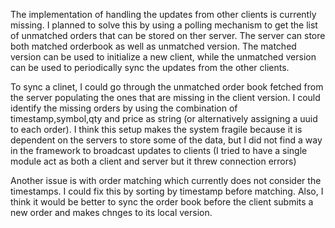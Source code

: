 The implementation of handling the updates from other clients is currently missing. I planned to solve this by using a polling mechanism to get the list of unmatched orders that can be stored on ther server. The server can store both matched orderbook as well as unmatched version. The matched version can be used to initialize a new client, while the unmatched version can be used to periodically sync the updates from the other clients.

To sync a clinet, I could go through the unmatched order book fetched from the server  populating the ones that are missing in the client version. I could identify the missing orders by using the combination of timestamp,symbol,qty and price as string (or alternatively assigning a uuid to each order). I think this setup makes the system fragile because it is dependent on the servers to store some of the data, but I did not find a way in the framework to broadcast updates to clients (I tried to have a single module act as both a client and server but it threw connection errors)

Another issue is with order matching which currently does not consider the timestamps. I could fix this by sorting by timestamp before matching. Also, I think it would be better to sync the order book before the client submits a new order and makes chnges to its local version.